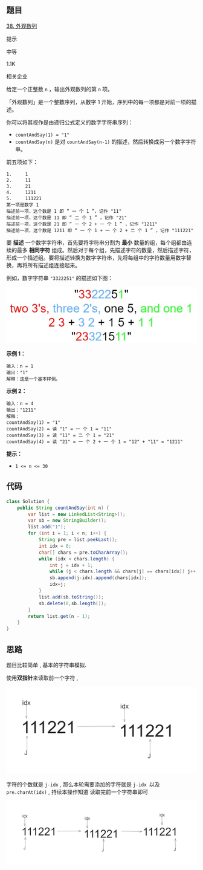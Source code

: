 ## 题目

[38. 外观数列](https://leetcode.cn/problems/count-and-say/)

提示



中等





1.1K





相关企业

给定一个正整数 `n` ，输出外观数列的第 `n` 项。

「外观数列」是一个整数序列，从数字 1 开始，序列中的每一项都是对前一项的描述。

你可以将其视作是由递归公式定义的数字字符串序列：

- `countAndSay(1) = "1"`
- `countAndSay(n)` 是对 `countAndSay(n-1)` 的描述，然后转换成另一个数字字符串。

前五项如下：

```
1.     1
2.     11
3.     21
4.     1211
5.     111221
第一项是数字 1 
描述前一项，这个数是 1 即 “ 一 个 1 ”，记作 "11"
描述前一项，这个数是 11 即 “ 二 个 1 ” ，记作 "21"
描述前一项，这个数是 21 即 “ 一 个 2 + 一 个 1 ” ，记作 "1211"
描述前一项，这个数是 1211 即 “ 一 个 1 + 一 个 2 + 二 个 1 ” ，记作 "111221"
```

要 **描述** 一个数字字符串，首先要将字符串分割为 **最小** 数量的组，每个组都由连续的最多 **相同字符** 组成。然后对于每个组，先描述字符的数量，然后描述字符，形成一个描述组。要将描述转换为数字字符串，先将每组中的字符数量用数字替换，再将所有描述组连接起来。

例如，数字字符串 `"3322251"` 的描述如下图：

![img](assets/1629874763-TGmKUh-image.png)



 

**示例 1：**

```
输入：n = 1
输出："1"
解释：这是一个基本样例。
```

**示例 2：**

```
输入：n = 4
输出："1211"
解释：
countAndSay(1) = "1"
countAndSay(2) = 读 "1" = 一 个 1 = "11"
countAndSay(3) = 读 "11" = 二 个 1 = "21"
countAndSay(4) = 读 "21" = 一 个 2 + 一 个 1 = "12" + "11" = "1211"
```

 

**提示：**

- `1 <= n <= 30`



## 代码

```java
class Solution {
    public String countAndSay(int n) {
        var list = new LinkedList<String>();
        var sb = new StringBuilder();
        list.add("1");
        for (int i = 1; i < n; i++) {
            String pre = list.peekLast();
            int idx = 0;
            char[] chars = pre.toCharArray();
            while (idx < chars.length) {
                int j = idx + 1;
                while (j < chars.length && chars[j] == chars[idx]) j++;
                sb.append(j-idx).append(chars[idx]);
                idx=j;
            }
            list.add(sb.toString());
            sb.delete(0,sb.length());
        }
        return list.get(n - 1);
    }
}
```



## 思路

题目比较简单 , 基本的字符串模拟.

使用**双指针**来读取前一个字符 , 

![image-20231012144652901](assets/image-20231012144652901.png)



字符的个数就是 `j-idx` , 那么本轮需要添加的字符就是 `j-idx `以及`pre.charAt(idx)` , 持续本操作知道 读取完前一个字符串即可

![image-20231012144818379](assets/image-20231012144818379.png)



